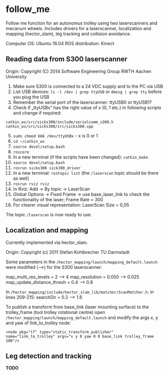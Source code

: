 # follow_me

Follow me function for an autonomus trolley using two laserscanners and mecanum wheels.
Includes drivers for a laserscanner, localization and mapping (hector_slam), leg tracking and collision avoidance.

Computer OS: Ubuntu 16.04
ROS distribution: Kinect

## Reading data from S300 laserscanner

Origin:
  Copyright (C) 2014
  Software Engineering Group
  RWTH Aachen University

1. Make sure S300 is connected to a 24 VDC supply and to the PC via USB
2. List USB devices: `ls ‑l /dev | grep ttyUSB` or `dmesg | grep tty` before you plug the USB
3. Remember the serial port of the laserscanner: ttyUSB0 or ttyUSB1?
4. Check if „ttyUSBx“ has the right value of x (0, 1 etc.) in following scripts and change if required:
```
catkin_ws/src/sicks300/include/serialcomm_s300.h
catkin_ws/src/sicks300/src/sicks300.cpp
```
5. `sudo chmod 666 /dev/ttyUSBx`  - x is 0 or 1
6. `cd ~/catkin_ws` 
7. `source devel/setup.bash`
8. `roscore`
9. In a new terminal (if the scripts have been changed): `catkin_make`
10. `source devel/setup.bash`
11. `rosrun sicks300 sick300_driver`
12. In a new terminal: `rostopic list` (the `/laserscan` topic should be there as well)
13. `rosrun rviz rviz`
14. In Rviz: Add -> By topic -> LaserScan
15. Global Options -> Fixed Frame -> use base_laser_link to check the functionality of the laser; Frame Rate = 300
16. For clearer visual representation: LaserScan Size = 0,05

The topic `/laserscan` is now ready to use.

## Localization and mapping

Currently implemented via hector_slam.

Origin:
  Copyright (c) 2011
  Stefan Kohlbrecher
  TU Darmstadt

Some parameters in the `/hector_mapping/launch/mapping_default.launch` were modified (-->) for the S300 laserscanner:

map_multi_res_levels = 2 --> 4
map_resolution = 0.050 --> 0.025
map_update_distance_thresh = 0.4 --> 0.8


In `/hector_mapping/include/hector_slam_lib/matcher/ScanMatcher.h`:
in lines 209-215:
searchDir = 0.2 --> 1.6

To publish a transform from base_link (laser mounting surface) to the trolley_frame (tool trolley rotational centre) open `/hector_mapping/launch/mapping_default.launch` and modify the args x, y and yaw of link_to_trolley node:

`<node pkg="tf" type="static_transform_publisher" name="link_to_trolley" args="x y 0 yaw 0 0 base_link trolley_frame 100"/>`

## Leg detection and tracking

**TODO**
